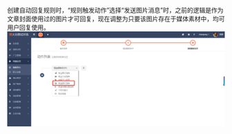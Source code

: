 创建自动回复规则时，“规则触发动作”选择“发送图片消息”时，之前的逻辑是作为文章封面使用过的图片才可回复，现在调整为只要该图片存在于媒体素材中，均可用户回复使用。![](/assets/1519632867%281%29.jpg)

